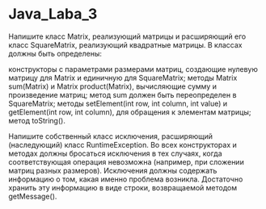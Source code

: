 # Java_Laba_3
Напишите класс Matrix, реализующий матрицы и расширяющий его класс SquareMatrix, реализующий квадратные матрицы. В классах должны быть определены:
	
конструкторы с параметрами размерами матриц, создающие нулевую матрицу для Matrix и единичную для SquareMatrix;
методы Matrix sum(Matrix) и Matrix product(Matrix), вычисляющие сумму и произведение матриц; метод sum должен быть переопределен в SquareMatrix;
методы setElement(int row, int column, int value) и getElement(int row,  int column), для обращения к элементам  матрицы;
метод 	toString().

Напишите собственный класс исключения, расширяющий (наследующий) класс RuntimeException. Во всех конструкторах и методах должны бросаться исключения в тех случаях, когда соответствующая операция невозможна (например, при сложении матриц разных размеров). Исключения должны содержать информацию о том, какая именно проблема возникла. Достаточно хранить эту информацию в виде строки, возвращаемой методом getMessage().
